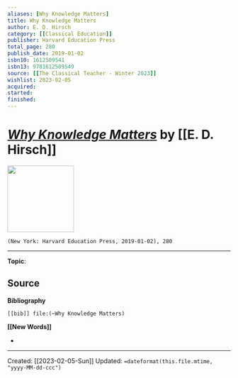```yaml
---
aliases: [Why Knowledge Matters]
title: Why Knowledge Matters
author: E. D. Hirsch
category: [[Classical Education]]
publisher: Harvard Education Press
total_page: 280
publish_date: 2019-01-02
isbn10: 1612509541
isbn13: 9781612509549
source: [[The Classical Teacher - Winter 2023]]
wishlist: 2023-02-05
acquired: 
started: 
finished: 
---
```

# *[Why Knowledge Matters]()* by [[E. D. Hirsch]]

<img src="http://books.google.com/books/content?id=tfSADwAAQBAJ&printsec=frontcover&img=1&zoom=1&edge=curl&source=gbs_api" width=150>

`(New York: Harvard Education Press, 2019-01-02), 280`



--- 
**Topic**: 

**Source**
- 

**Bibliography**

```query
[[bib]] file:(~Why Knowledge Matters)
```
 

**[[New Words]]**

- 

---
Created: [[2023-02-05-Sun]]
Updated: `=dateformat(this.file.mtime, "yyyy-MM-dd-ccc")`